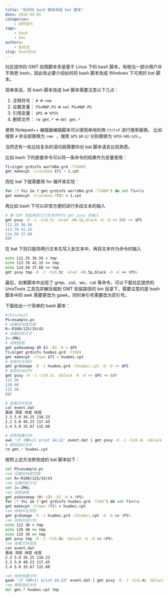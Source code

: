 ```yaml
---
title: "如何将 bash 脚本改成 bat 脚本"
date: 2018-04-01
categories:
    - GMT技巧
tags:
    - bash
    - bat
authors:
    - 赵志远
slug: bash2bat
---
```


社区提供的 GMT 绘图脚本多是基于 Linux 下的 bash 脚本，有相当一部分用户并不熟悉
bash，因此有必要介绍如何将 bash 脚本改成 Windows 下可用的 bat 脚本。

简单来说，将 bash 脚本改成 bat 脚本需要注意以下几点：

1. 注释符号： `#` => `rem`
2. 设置变量： `PS=MAP.PS` => `set PS=MAP.PS`
3. 引用变量： `$PS` => `%PS%`
4. 删除文件： `rm gmt.*` => `del gmt.*`

使用 Notepad++ 编辑器编辑脚本可以很简单地利用 `Ctrl+F` 进行搜索替换。
比如搜索 `#` 并全部替换为 `rem ` ，搜索 `$PS` `$R` `$J` 分别替换为 `%PS%` `%R%` `%J%` 。

当然还有一些比较复杂的语句就需要你对 bat 脚本语言比较熟悉。

比如 bash 下的嵌套命令可以将一条命令的结果作为变量使用：

```bash
T1=$(gmt grdinfo world6m.grd -T1000)
gmt makecpt -Crainbow $T1 > 1.cpt
```

而在 bat 下就需要用 for 循环来实现：

```bat
for /f %%i in ('gmt grdinfo world6m.grd -T1000') do set T1=%%i
gmt makecpt -Crainbow %T1% > 1.cpt
```

再比如 bash 下可以非常方便的进行多段文本的输入

```bash
# 被 EOF 包起来的几行文本将作为 gmt psxy 的输入
gmt psxy -R -J -Sc0.5c -Gred -W0.5p,black -K -O << EOF >> $PS
112.35 36.56
113.78 42.15
114.50 37.60
EOF
```

在 bat 下则只能将两行文本先写入到文本中，再将文本作为命令的输入

```bat
echo 112.35 36.56 > tmp
echo 113.78 42.15 >> tmp
echo 114.50 37.60 >> tmp
gmt psxy tmp -R -J -Sc0.5c -Gred -W0.5p,black -O -K >> %PS%
```

最后，如果脚本中出现了 grep、cut、wc、cat 等命令，可以下载社区提供的 UnixTools
工具包并解压缩到 GMT 安装路径的 bin 目录下，需要注意的是 bash 脚本中的 awk
需要更改为 gawk，同时单引号需要改为双引号。

下面给出一个简单的 bash 脚本：

```bash
#!bin/bash
PS=example.ps
# 设置经纬度范围
R=-R108/125/33/43
# 设置投影方式
J=-JM6i
# 绘制底图
gmt psbasemap $R $J -B3 -K > $PS
T1=$(gmt grdinfo huabei.grd -T100)
gmt makecpt -Ctopo $T1 > huabei.cpt
# 绘制华北地形
gmt grdimage -R -J huabei.grd -Chuabei.cpt -K -O >> $PS
# 绘制台站分布
gmt psxy -R -J -St0.5c -Gblack -K -O >> $PS << EOF
112 36
120 40
115 39
EOF

# 查看文件信息
cat event.dat
震级 深度 纬度 经度
2.3 5.0 36.25 110.23
2.2 5.0 40.23 117.45
2.4 5.0 35.67 115.80

# 绘制地震分布
awk 'if (NR>1) print $4,$3' event.dat | gmt psxy -R -J -Sc0.4c -Gblack -O >> $PS
# 删除临时文件
rm gmt.* huabei.cpt
```

按照上述方法修改成的 bat 脚本如下：

```bat
set PS=example.ps
rem 设置经纬度范围
set R=-R108/125/33/43
rem 设置投影方式
set J=-JM6i
rem 绘制底图
gmt psbasemap %R% %J% -B3 -K > %PS%
for /f %%i in ('gmt grdinfo huabei.grd -T100') do set T1=%%i
gmt makecpt -Ctopo %T1% > huabei.cpt
rem 绘制华北地形
gmt grdimage -R -J huabei.grd -Chuabei.cpt -K -O >> %PS%
rem 绘制台站分布
echo 112 36 > tmp
echo 120 40 >> tmp
echo 115 39 >> tmp
gmt psxy tmp -R -J -St0.5c -Gblack -K -O >> %PS%
rem 查看文件信息
cat event.dat
震级 深度 纬度 经度
2.3 5.0 36.25 110.23
2.2 5.0 40.23 117.45
2.4 5.0 35.67 115.80

rem 绘制地震分布
gawk "if (NR>1) print $4,$3" event.dat | gmt psxy -R -J -Sc0.4c -Gblack -O >> %PS%
rem 删除临时文件
del gmt.* huabei.cpt tmp
```
